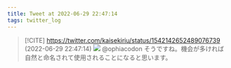 ```yaml
---
title: Tweet at 2022-06-29 22:47:14
tags: twitter_log
---
```


> [!CITE] https://twitter.com/kaisekiriu/status/1542142652489076739 (2022-06-29 22:47:14)
> ![](https://twitter.com/kaisekiriu/status/1542142652489076739)
> @ophiacodon そうですね。機会が多ければ自然と命名されて使用されることになると思います。
